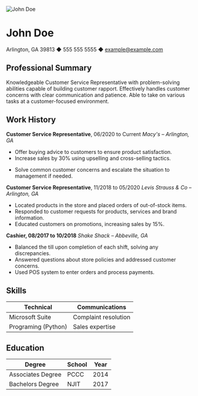 ![John Doe](whatisubuntu/whatisubuntu/johndoe.jpeg)

# John Doe



Arlington, GA 39813 ◆ 555 555 5555 ◆ example@example.com

## Professional Summary
Knowledgeable Customer Service Representative with problem-solving abilities capable of building
customer rapport. Effectively handles customer concerns with clear communication and patience. Able to
take on various tasks at a customer-focused environment.

## Work History
**Customer Service Representative**, 06/2020 to Current
*Macy's – Arlington,  GA*
+ Offer buying advice to customers to ensure product satisfaction.
+ Increase sales by 30% using upselling and cross-selling tactics.
* Solve common customer concerns and escalate the situation to management if needed.


**Customer Service Representative**, 11/2018 to 05/2020
*Levis Strauss & Co – Arlington, GA*
+ Located products in the store and placed orders of out-of-stock items.
+ Responded to customer requests for products, services and brand information.
+ Educated customers on promotions, increasing sales by 15%.

**Cashier, 08/2017 to 10/2018**
*Shake Shack – Abbeville, GA*
+ Balanced the till upon completion of each shift, solving any discrepancies.
+ Answered questions about store policies and addressed customer concerns.
+ Used POS system to enter orders and process payments.

## Skills

Technical        |   Communications  
-----------------|------------------    
Microsoft Suite   |  Complaint resolution
Programing (Python) | Sales expertise     

## Education

Degree             | School             |  Year
-------------------|--------------------|--------
Associates Degree  | PCCC               |  2014
Bachelors Degree   | NJIT               |  2017
